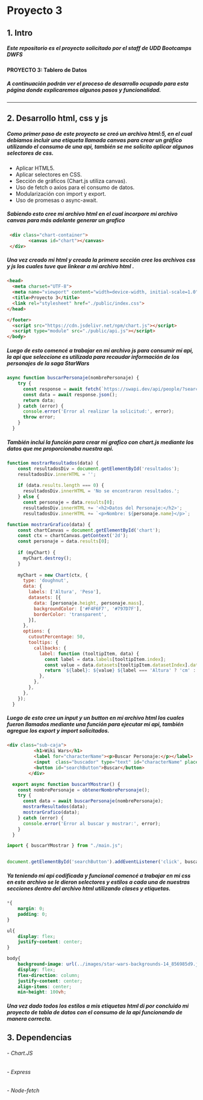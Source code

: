# Proyecto 3


## 1. Intro
##### Este repositorio es el proyecto solicitado por el staff de UDD Bootcamps DWFS
**PROYECTO 3: Tablero de Datos** 
##### A continuación podrán ver el proceso de desarrollo ocupado para esta página donde explicaremos algunos pasos y funcionalidad.


------------

## 2. Desarrollo html, css y js

##### Como primer paso de este proyecto se creó un archivo html:5, en el cual debíamos incluir una etiqueta llamada canvas  para crear un gráfico utilizando el consumo de una api, también se me solicito aplicar algunos selectores de css.


- Aplicar HTML5.
- Aplicar selectores en CSS.
- Sección de gráficos (Chart.js utiliza canvas).
- Uso de fetch o axios para el consumo de datos.
- Modularización con import y export.
- Uso de promesas o async-await.



##### Sabiendo esto cree mi archivo html en el cual incorpore mi archivo canvas para más adelante generar un grafico
```html
 <div class="chart-container"> 
        <canvas id="chart"></canvas>
 </div>
```
##### Una vez creado mi html y creada la primera sección cree los archivos css y js los cuales tuve que linkear a mi archivo html .

```html
<head>
  <meta charset="UTF-8">
  <meta name="viewport" content="width=device-width, initial-scale=1.0">
  <title>Proyecto 3</title>
  <link rel="stylesheet" href="./public/index.css">
</head>
```
```html
</footer>
  <script src="https://cdn.jsdelivr.net/npm/chart.js"></script>
  <script type="module" src="./public/api.js"></script>
</body>
```
##### Luego de esto comencé a trabajar en mi archivo js para consumir mi api, la api que seleccione es utilizada para recaudar información de los personajes de la saga StarWars

```javascript
async function buscarPersonaje(nombrePersonaje) {
    try {
      const response = await fetch(`https://swapi.dev/api/people/?search=${nombrePersonaje}`);
      const data = await response.json();
      return data;
    } catch (error) {
      console.error('Error al realizar la solicitud:', error);
      throw error;
    }
  }
```
##### También inclui la función para crear mi grafico con chart.js mediante los datos que me proporcionaba nuestra api.
```javascript
function mostrarResultados(data) {
    const resultadosDiv = document.getElementById('resultados');
    resultadosDiv.innerHTML = '';
  
    if (data.results.length === 0) {
      resultadosDiv.innerHTML = 'No se encontraron resultados.';
    } else {
      const personaje = data.results[0];
      resultadosDiv.innerHTML += '<h2>Datos del Personaje:</h2>';
      resultadosDiv.innerHTML += `<p>Nombre: ${personaje.name}</p>`;
```
```javascript
function mostrarGrafico(data) {
    const chartCanvas = document.getElementById('chart');
    const ctx = chartCanvas.getContext('2d');
    const personaje = data.results[0];
  
    if (myChart) {
      myChart.destroy();
    }
  
    myChart = new Chart(ctx, {
      type: 'doughnut',
      data: {
        labels: ['Altura', 'Peso'],
        datasets: [{
          data: [personaje.height, personaje.mass],
          backgroundColor: ['#F4F6F7', '#797D7F'],
          borderColor: 'transparent',
        }],
      },
      options: {
        cutoutPercentage: 50,
        tooltips: {
          callbacks: {
            label: function (tooltipItem, data) {
              const label = data.labels[tooltipItem.index];
              const value = data.datasets[tooltipItem.datasetIndex].data[tooltipItem.index];
              return `${label}: ${value} ${label === 'Altura' ? 'cm' : 'kg'}`;
            },
          },
        },
      },
    });
  }
```
##### Luego de esto cree un input y un button en mi archivo html los cuales fueron llamados mediante una función para ejecutar mi api, también agregue los export y import solicitados.
```html
<div class="sub-caja">
          <h1>Wiki Wars</h1>
          <label for="characterName"><p>Buscar Personaje:</p></label>
          <input  class="buscador" type="text" id="characterName" placeholder="Ingrese el nombre del personaje">
          <button id="searchButton">Buscar</button>
        </div>
```
```javascript
  export async function buscarYMostrar() {
    const nombrePersonaje = obtenerNombrePersonaje();
    try {
      const data = await buscarPersonaje(nombrePersonaje);
      mostrarResultados(data);
      mostrarGrafico(data);
    } catch (error) {
      console.error('Error al buscar y mostrar:', error);
    }
  }
```
```javascript
import { buscarYMostrar } from "./main.js";


document.getElementById('searchButton').addEventListener('click', buscarYMostrar);
```


##### Ya teniendo mi api codificada y funcional comencé a trabajar en mi css en este archivo se le dieron selectores y estilos a cada una de nuestras secciones dentro del archivo html utilizando clases y etiquetas.
```css
*{
    margin: 0;
    padding: 0;
}

ul{
    display: flex;
    justify-content: center;
}

body{
    background-image: url(../images/star-wars-backgrounds-14_856985d9.jpeg);
    display: flex;
    flex-direction: column;
    justify-content: center;
    align-items: center;
    min-height: 100vh; 
```
##### Una vez dado todos los estilos a mis etiquetas html di por concluido mi proyecto de tabla de datos con el consumo de la api funcionando de manera correcta.

## 3. Dependencias

###### - Chart.JS
###### - Express
###### - Node-fetch
